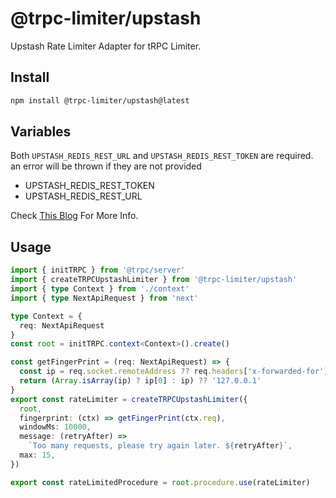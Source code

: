 # @trpc-limiter/upstash

Upstash Rate Limiter Adapter for tRPC Limiter.

## Install

```bash
npm install @trpc-limiter/upstash@latest
```

## Variables

Both `UPSTASH_REDIS_REST_URL` and `UPSTASH_REDIS_REST_TOKEN` are required. an error will be thrown if they are not provided

- UPSTASH_REDIS_REST_TOKEN
- UPSTASH_REDIS_REST_URL

Check [This Blog](https://upstash.com/blog/upstash-ratelimit) For More Info.

## Usage

```ts
import { initTRPC } from '@trpc/server'
import { createTRPCUpstashLimiter } from '@trpc-limiter/upstash'
import { type Context } from './context'
import { type NextApiRequest } from 'next'

type Context = {
  req: NextApiRequest
}
const root = initTRPC.context<Context>().create()

const getFingerPrint = (req: NextApiRequest) => {
  const ip = req.socket.remoteAddress ?? req.headers['x-forwarded-for']
  return (Array.isArray(ip) ? ip[0] : ip) ?? '127.0.0.1'
}
export const rateLimiter = createTRPCUpstashLimiter({
  root,
  fingerprint: (ctx) => getFingerPrint(ctx.req),
  windowMs: 10000,
  message: (retryAfter) =>
    `Too many requests, please try again later. ${retryAfter}`,
  max: 15,
})

export const rateLimitedProcedure = root.procedure.use(rateLimiter)
```
